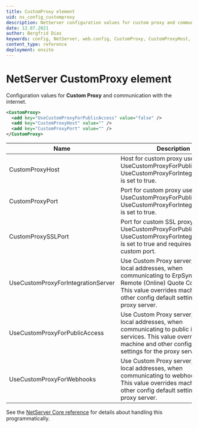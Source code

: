 ```yaml
---
title: CustomProxy element
uid: ns_config_customproxy
description: NetServer configuration values for custom proxy and communication with the internet.
date: 12.07.2021
author: Bergfrid Dias
keywords: config, NetServer, web.config, CustomProxy, CustomProxyHost, CustomProxyPort, CustomProxySSLPort, UseCustomProxyForIntegrationServer, UseCustomProxyForPublicAccess, UseCustomProxyForWebhooks
content_type: reference
deployment: onsite
---
```


# NetServer CustomProxy element

Configuration values for **Custom Proxy** and communication with the internet.

```XML
<CustomProxy>
  <add key="UseCustomProxyForPublicAccess" value="false" />
  <add key="CustomProxyHost" value="" />
  <add key="CustomProxyPort" value="" />
</CustomProxy>
```

| Name | Description |
|---|---|
| CustomProxyHost | Host for custom proxy used when UseCustomProxyForPublicAccess or UseCustomProxyForIntegrationServer is set to true. |
| CustomProxyPort | Port for custom proxy used when UseCustomProxyForPublicAccess or UseCustomProxyForIntegrationServer is set to true. |
| CustomProxySSLPort | Port for custom SSL proxy used when UseCustomProxyForPublicAccess or UseCustomProxyForIntegrationServer is set to true and requires SSL on a custom port. |
| UseCustomProxyForIntegrationServer | Use Custom Proxy server, even for local addresses, when communicating to ErpSync and Remote (Online) Quote Connector. This value overrides machine and other config default settings for the proxy server. |
| UseCustomProxyForPublicAccess | Use Custom Proxy server, even for local addresses, when communicating to public internet services. This value overrides machine and other config default settings for the proxy server. |
| UseCustomProxyForWebhooks | Use Custom Proxy server, even for local addresses, when communicating to webhook services. This value overrides machine and other config default settings for the proxy server. |

See the [NetServer Core reference][1] for details about handling this programmatically.

<!-- Referenced links -->
[1]: <xref:SuperOffice.Configuration.ConfigFile.CustomProxy>

